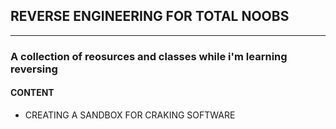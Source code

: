 ## REVERSE ENGINEERING FOR TOTAL NOOBS 
***
### A collection of reosurces and classes while i'm learning reversing


#### CONTENT 

* CREATING A SANDBOX FOR CRAKING SOFTWARE
    

